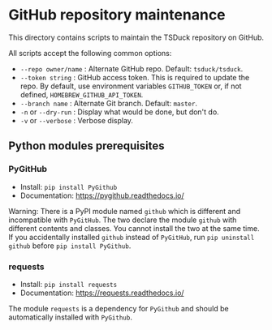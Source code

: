 # GitHub repository maintenance

This directory contains scripts to maintain the TSDuck repository on GitHub.

All scripts accept the following common options:

- `--repo owner/name` : Alternate GitHub repo. Default: `tsduck/tsduck`.
- `--token string` : GitHub access token. This is required to update the repo.
  By default, use environment variables `GITHUB_TOKEN` or, if not defined, `HOMEBREW_GITHUB_API_TOKEN`.
- `--branch name` : Alternate Git branch. Default: `master`.
- `-n` or `--dry-run` : Display what would be done, but don't do.
- `-v` or `--verbose` : Verbose display.

## Python modules prerequisites

### PyGitHub

- Install: `pip install PyGithub`
- Documentation: https://pygithub.readthedocs.io/

Warning: There is a PyPI module named `github` which is different and
incompatible with `PyGitHub`. The two declare the module `github` with
different contents and classes. You cannot install the two at the same
time. If you accidentally installed `github` instead of `PyGitHub`,
run `pip uninstall github` before `pip install PyGithub`.

### requests

- Install: `pip install requests`
- Documentation: https://requests.readthedocs.io/

The module `requests` is a dependency for `PyGithub` and should be
automatically installed with `PyGithub`.
